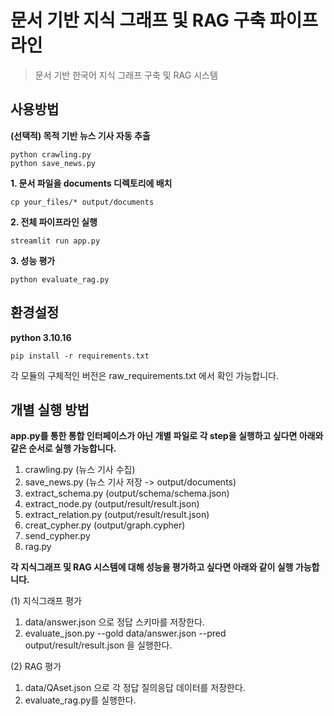 # 문서 기반 지식 그래프 및 RAG 구축 파이프라인

> 문서 기반 한국어 지식 그래프 구축 및 RAG 시스템

## 사용방법
**(선택적) 목적 기반 뉴스 기사 자동 추출**
```
python crawling.py
python save_news.py
```

**1. 문서 파일을 documents 디렉토리에 배치**
```
cp your_files/* output/documents
```

**2. 전체 파이프라인 실행**
```
streamlit run app.py
```
**3. 성능 평가**
```
python evaluate_rag.py
```

## 환경설정
**python 3.10.16**
```
pip install -r requirements.txt
```
각 모듈의 구체적인 버전은 raw_requirements.txt 에서 확인 가능합니다.

## 개별 실행 방법 
**app.py를 통한 통합 인터페이스가 아닌 개별 파일로 각 step을 실행하고 싶다면 아래와 같은 순서로 실행 가능합니다.**
1. crawling.py (뉴스 기사 수집)
2. save_news.py (뉴스 기사 저장 -> output/documents)
3. extract_schema.py (output/schema/schema.json)
4. extract_node.py (output/result/result.json)
5. extract_relation.py (output/result/result.json)
6. creat_cypher.py (output/graph.cypher)
7. send_cypher.py
8. rag.py

**각 지식그래프 및 RAG 시스템에 대해 성능을 평가하고 싶다면 아래와 같이 실행 가능합니다.**  
  
(1) 지식그래프 평가 
1. data/answer.json 으로 정답 스키마를 저장한다.
2. evaluate_json.py --gold data/answer.json --pred output/result/result.json 을 실행한다.
   
(2) RAG 평가
1. data/QAset.json 으로 각 정답 질의응답 데이터를 저장한다.
2. evaluate_rag.py를 실행한다.
